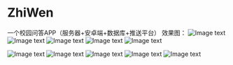# ZhiWen
一个校园问答APP（服务器+安卓端+数据库+推送平台）
效果图：
![Image text](https://github.com/individual12A/ZhiWen/blob/master/images/S81101-002533.jpg)
![Image text](https://github.com/individual12A/ZhiWen/blob/master/images/S81101-002535.jpg)
![Image text](https://github.com/individual12A/ZhiWen/blob/master/images/S81101-002537.jpg)
![Image text](https://github.com/individual12A/ZhiWen/blob/master/images/S81101-002547.jpg)
![Image text](https://github.com/individual12A/ZhiWen/blob/master/images/S81101-002554.jpg)

![Image text](https://github.com/individual12A/ZhiWen/blob/master/images/S81101-002615.jpg)
![Image text](https://github.com/individual12A/ZhiWen/blob/master/images/S81101-002620.jpg)
![Image text](https://github.com/individual12A/ZhiWen/blob/master/images/S81101-002650.jpg)
![Image text](https://github.com/individual12A/ZhiWen/blob/master/images/S81101-002658.jpg)
![Image text](https://github.com/individual12A/ZhiWen/blob/master/images/S81101-002704.jpg)
